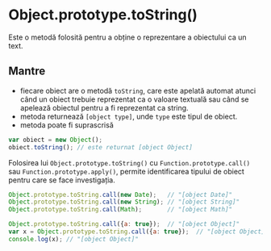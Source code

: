 # Object.prototype.toString()

Este o metodă folosită pentru a obține o reprezentare a obiectului ca un text.

## Mantre
- fiecare obiect are o metodă `toString`, care este apelată automat atunci când un obiect trebuie reprezentat ca o valoare textuală sau când se apelează obiectul pentru a fi reprezentat ca string.
- metoda returnează `[object type]`, unde `type` este tipul de obiect.
- metoda poate fi suprascrisă

```js
var obiect = new Object();
obiect.toString(); // este returnat [object Object]
```

Folosirea lui `Object.prototype.toString()` cu `Function.prototype.call()` sau `Function.prototype.apply()`, permite identificarea tipului de obiect pentru care se face investigația.

```js
Object.prototype.toString.call(new Date);   // "[object Date]"
Object.prototype.toString.call(new String); // "[object String]"
Object.prototype.toString.call(Math);       // "[object Math]"

Object.prototype.toString.call({a: true});  // "[object Object]"
var x = Object.prototype.toString.call({a: true});  // "[object Object]"
console.log(x); // "[object Object]"
```
